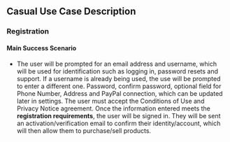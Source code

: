 ## Casual Use Case Description
### Registration

#### Main Success Scenario
* The user will be prompted for an email address and username, which will be used for identification such as logging in, password resets and support. If a username is already being used, the use will be prompted to enter a different one. Password, confirm password, optional field for Phone Number, Address and PayPal connection, which can be updated later in settings. The user must accept the Conditions of Use and Privacy Notice agreement. Once the information entered meets the **registration requirements**, the user will be signed in. They will be sent an activation/verification email to confirm their identity/account, which will then allow them to purchase/sell products.
